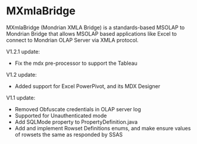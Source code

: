MXmlaBridge
========

MXmlaBridge (Mondrian XMLA Bridge) is a standards-based MSOLAP to Mondrian Bridge that allows MSOLAP based applications like Excel to connect to Mondrian OLAP Server via XMLA protocol. 


V1.2.1 update:
* Fix the mdx pre-processor to support the Tableau

V1.2 update:
* Added support for Excel PowerPivot, and its MDX Designer

V1.1 update:
* Removed Obfuscate credentials in OLAP server log 
* Supported for Unauthenticated mode 
* Add SQLMode property to PropertyDefinition.java
* Add and implement Rowset Definitions enums, and make ensure values of rowsets the same as responded by SSAS
